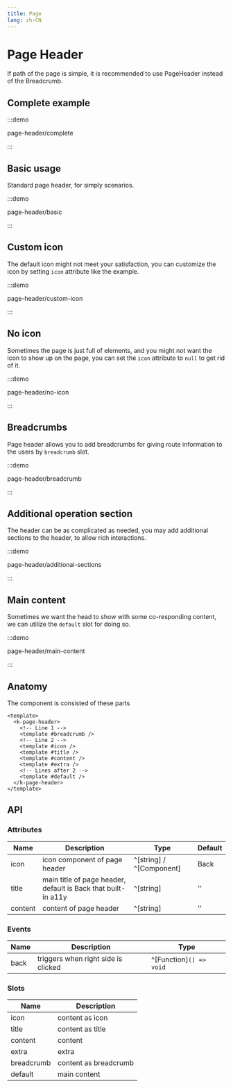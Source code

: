 ```yaml
---
title: Page
lang: zh-CN
---
```


# Page Header

If path of the page is simple, it is recommended to use PageHeader instead of the Breadcrumb.

## Complete example

:::demo

page-header/complete

:::

## Basic usage

Standard page header, for simply scenarios.

:::demo

page-header/basic

:::

## Custom icon

The default icon might not meet your satisfaction, you can customize the icon by setting `icon` attribute
like the example.

:::demo

page-header/custom-icon

:::

## No icon

Sometimes the page is just full of elements, and you might not want the icon to show up on the page,
you can set the `icon` attribute to `null` to get rid of it.

:::demo

page-header/no-icon

:::

## Breadcrumbs

Page header allows you to add breadcrumbs for giving route information to the users by `breadcrumb` slot.

:::demo

page-header/breadcrumb

:::

## Additional operation section

The header can be as complicated as needed, you may add additional sections to the header, to allow rich
interactions.

:::demo

page-header/additional-sections

:::

## Main content

Sometimes we want the head to show with some co-responding content, we can utilize the `default` slot for doing so.

:::demo

page-header/main-content

:::

## Anatomy

The component is consisted of these parts

```vue
<template>
  <k-page-header>
    <!-- Line 1 -->
    <template #breadcrumb />
    <!-- Line 2 -->
    <template #icon />
    <template #title />
    <template #content />
    <template #extra />
    <!-- Lines after 2 -->
    <template #default />
  </k-page-header>
</template>
```

## API

### Attributes

| Name    | Description                                                   | Type                     | Default |
| ------- | ------------------------------------------------------------- | ------------------------ | ------- |
| icon    | icon component of page header                                 | ^[string] / ^[Component] | Back    |
| title   | main title of page header, default is Back that built-in a11y | ^[string]                | ''      |
| content | content of page header                                        | ^[string]                | ''      |

### Events

| Name | Description                         | Type                    |
| ---- | ----------------------------------- | ----------------------- |
| back | triggers when right side is clicked | ^[Function]`() => void` |

### Slots

| Name       | Description           |
| ---------- | --------------------- |
| icon       | content as icon       |
| title      | content as title      |
| content    | content               |
| extra      | extra                 |
| breadcrumb | content as breadcrumb |
| default    | main content          |
